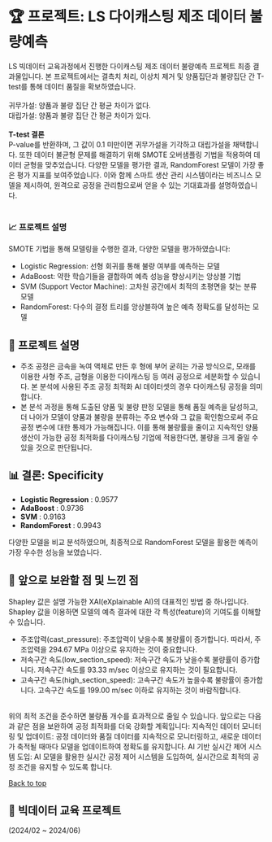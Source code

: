 <a name="top"></a>
# 🏆 프로젝트: LS 다이캐스팅 제조 데이터 불량예측

LS 빅데이터 교육과정에서 진행한 다이캐스팅 제조 데이터 불량예측 프로젝트 최종 결과물입니다. 본 프로젝트에서는 결측치 처리, 이상치 제거 및 양품집단과 불량집단 간 T-test를 통해 데이터 품질을 확보하였습니다.
<br><br>
귀무가설: 양품과 불량 집단 간 평균 차이가 없다.        
대립가설: 양품과 불량 집단 간 평균 차이가 있다.       
<br>
**T-test 결론**         
P-value를 반환하며, 그 값이 0.1 미만이면 귀무가설을 기각하고 대립가설을 채택합니다. 또한 데이터 불균형 문제를 해결하기 위해 SMOTE 오버샘플링 기법을 적용하여 데이터 균형을 맞추었습니다. 다양한 모델을 평가한 결과, RandomForest 모델이 가장 좋은 평가 지표를 보여주었습니다. 이와 함께 스마트 생산 관리 시스템이라는 비즈니스 모델을 제시하여, 원격으로 공정을 관리함으로써 얻을 수 있는 기대효과를 설명하였습니다.
<br><br>
### 📈 프로젝트 설명
SMOTE 기법을 통해 모델링을 수행한 결과, 다양한 모델을 평가하였습니다:         
- Logistic Regression: 선형 회귀를 통해 불량 여부를 예측하는 모델       
- AdaBoost: 약한 학습기들을 결합하여 예측 성능을 향상시키는 앙상블 기법       
- SVM (Support Vector Machine): 고차원 공간에서 최적의 초평면을 찾는 분류 모델       
- RandomForest: 다수의 결정 트리를 앙상블하여 높은 예측 정확도를 달성하는 모델
  
## 📌 프로젝트 설명
- 주조 공정은 금속을 녹여 액체로 만든 후 형에 부어 굳히는 가공 방식으로, 모래를 이용한 사형 주조, 금형을 이용한 다이캐스팅 등 여러 공정으로 세분화할 수 있습니다. 본 분석에 사용된 주조 공정 최적화 AI 데이터셋의 경우 다이캐스팅 공정을 의미합니다.       
- 본 분석 과정을 통해 도출된 양품 및 불량 판정 모델을 통해 품질 예측을 달성하고, 더 나아가 모델이 양품과 불량을 분류하는 주요 변수와 그 값을 확인함으로써 주요 공정 변수에 대한 통제가 가능해집니다. 이를 통해 불량률을 줄이고 지속적인 양품 생산이 가능한 공정 최적화를 다이캐스팅 기업에 적용한다면, 불량을 크게 줄일 수 있을 것으로 판단됩니다.        

## 📊 결론: Specificity
- **Logistic Regression** : 0.9577
- **AdaBoost** : 0.9736
- **SVM** : 0.9163
- **RandomForest** : 0.9943  

다양한 모델을 비교 분석하였으며, 최종적으로 RandomForest 모델을 활용한 예측이 가장 우수한 성능을 보였습니다. 

## 🚀 앞으로 보완할 점 및 느낀 점
Shapley 값은 설명 가능한 XAI(eXplainable AI)의 대표적인 방법 중 하나입니다. Shapley 값을 이용하면 모델의 예측 결과에 대한 각 특성(feature)의 기여도를 이해할 수 있습니다.          
- 주조압력(cast_pressure): 주조압력이 낮을수록 불량률이 증가합니다. 따라서, 주조압력을 294.67 MPa 이상으로 유지하는 것이 중요합니다.
- 저속구간 속도(low_section_speed): 저속구간 속도가 낮을수록 불량률이 증가합니다. 저속구간 속도를 93.33 m/sec 이상으로 유지하는 것이 필요합니다.
- 고속구간 속도(high_section_speed): 고속구간 속도가 높을수록 불량률이 증가합니다. 고속구간 속도를 199.00 m/sec 이하로 유지하는 것이 바람직합니다.
<br>         
위의 최적 조건을 준수하면 불량품 개수를 효과적으로 줄일 수 있습니다. 앞으로는 다음과 같은 점을 보완하여 공정 최적화를 더욱 강화할 계획입니다:      
지속적인 데이터 모니터링 및 업데이트: 공정 데이터와 품질 데이터를 지속적으로 모니터링하고, 새로운 데이터가 축적될 때마다 모델을 업데이트하여 정확도를 유지합니다.      
AI 기반 실시간 제어 시스템 도입: AI 모델을 활용한 실시간 공정 제어 시스템을 도입하여, 실시간으로 최적의 공정 조건을 유지할 수 있도록 합니다.         
       
[Back to top](#top)

## 📅 빅데이터 교육 프로젝트
(2024/02 ~ 2024/06)


